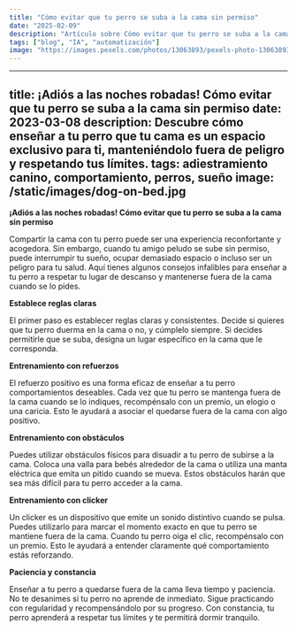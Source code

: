 ```yaml
---
title: "Cómo evitar que tu perro se suba a la cama sin permiso"
date: "2025-02-09"
description: "Artículo sobre Cómo evitar que tu perro se suba a la cama sin permiso"
tags: ["blog", "IA", "automatización"]
image: "https://images.pexels.com/photos/13063893/pexels-photo-13063893.jpeg?auto=compress&cs=tinysrgb&h=350"
---
```


---
title: ¡Adiós a las noches robadas! Cómo evitar que tu perro se suba a la cama sin permiso
date: 2023-03-08
description: Descubre cómo enseñar a tu perro que tu cama es un espacio exclusivo para ti, manteniéndolo fuera de peligro y respetando tus límites.
tags: adiestramiento canino, comportamiento, perros, sueño
image: /static/images/dog-on-bed.jpg
---

**¡Adiós a las noches robadas! Cómo evitar que tu perro se suba a la cama sin permiso**

Compartir la cama con tu perro puede ser una experiencia reconfortante y acogedora. Sin embargo, cuando tu amigo peludo se sube sin permiso, puede interrumpir tu sueño, ocupar demasiado espacio o incluso ser un peligro para tu salud. Aquí tienes algunos consejos infalibles para enseñar a tu perro a respetar tu lugar de descanso y mantenerse fuera de la cama cuando se lo pides.

**Establece reglas claras**

El primer paso es establecer reglas claras y consistentes. Decide si quieres que tu perro duerma en la cama o no, y cúmplelo siempre. Si decides permitirle que se suba, designa un lugar específico en la cama que le corresponda.

**Entrenamiento con refuerzos**

El refuerzo positivo es una forma eficaz de enseñar a tu perro comportamientos deseables. Cada vez que tu perro se mantenga fuera de la cama cuando se lo indiques, recompénsalo con un premio, un elogio o una caricia. Esto le ayudará a asociar el quedarse fuera de la cama con algo positivo.

**Entrenamiento con obstáculos**

Puedes utilizar obstáculos físicos para disuadir a tu perro de subirse a la cama. Coloca una valla para bebés alrededor de la cama o utiliza una manta eléctrica que emita un pitido cuando se mueva. Estos obstáculos harán que sea más difícil para tu perro acceder a la cama.

**Entrenamiento con clicker**

Un clicker es un dispositivo que emite un sonido distintivo cuando se pulsa. Puedes utilizarlo para marcar el momento exacto en que tu perro se mantiene fuera de la cama. Cuando tu perro oiga el clic, recompénsalo con un premio. Esto le ayudará a entender claramente qué comportamiento estás reforzando.

**Paciencia y constancia**

Enseñar a tu perro a quedarse fuera de la cama lleva tiempo y paciencia. No te desanimes si tu perro no aprende de inmediato. Sigue practicando con regularidad y recompensándolo por su progreso. Con constancia, tu perro aprenderá a respetar tus límites y te permitirá dormir tranquilo.